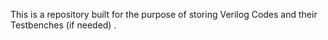 This is a repository built for the purpose of storing Verilog Codes and their Testbenches (if needed) .
